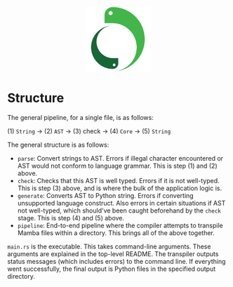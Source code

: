 <p align="center">
    <img src="../image/logo.svg" height="150" alt="Mamba logo"/>
</p>

# Structure

The general pipeline, for a single file, is as follows:

(1) `String` -> (2) `AST` -> (3) check -> (4) `Core` -> (5) `String`

The general structure is as follows:

- `parse`: Convert strings to AST. Errors if illegal character encountered or AST would not conform to language grammar.
  This is step (1) and (2) above.
- `check`: Checks that this AST is well typed. Errors if it is not well-typed. This is step (3) above, and is where the
  bulk of the application logic is.
- `generate`: Converts AST to Python string. Errors if converting unsupported language construct. Also errors in certain
  situations if AST not well-typed, which should've been caught beforehand by the `check` stage. This is step (4)
  and (5) above.
- `pipeline`: End-to-end pipeline where the compiler attempts to transpile Mamba files within a directory. This brings
  all of the above together.

`main.rs` is the executable. This takes command-line arguments. These arguments are explained in the top-level README.
The transpiler outputs status messages (which includes errors) to the command line. If everything went successfully, the
final output is Python files in the specified output directory.

